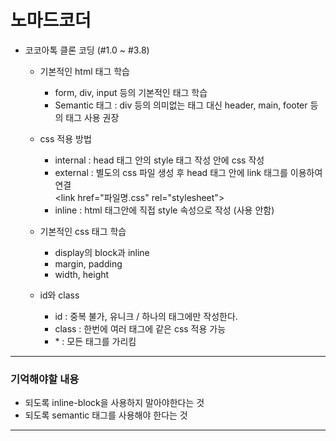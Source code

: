 # 노마드코더

- 코코아톡 클론 코딩 (#1.0 ~ #3.8)
    - 기본적인 html 태그 학습
        - form, div, input 등의 기본적인 태그 학습 
        - Semantic 태그 : div 등의 의미없는 태그 대신 header, main, footer 등의 태그 사용 권장
        

    - css 적용 방법
        - internal : head 태그 안의 style 태그 작성 안에 css 작성
        - external : 별도의 css 파일 생성 후 head 태그 안에 link 태그를 이용하여 연결<br>
        &lt;link href="파일명.css" rel="stylesheet"> 
        - inline : html 태그안에 직접 style 속성으로 작성 (사용 안함)

    - 기본적인 css 태그 학습
        - display의 block과 inline
        - margin, padding
        - width, height

    - id와 class
        - id : 중복 불가, 유니크 / 하나의 태그에만 작성한다.
        - class : 한번에 여러 태그에 같은 css 적용 가능
        - \* : 모든 태그를 가리킴

---

### 기억해야할 내용
- 되도록 inline-block을 사용하지 말아야한다는 것
- 되도록 semantic 태그를 사용해야 한다는 것 

---
